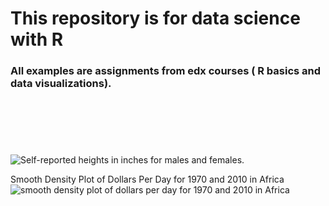 # This repository is for data science with R
### All examples are assignments from edx courses ( R basics and data visualizations). 
#
<br/>
<br/>
<br/>


![Self-reported heights in inches for males and females.](https://github.com/zahraa-m/R_Data_Science/blob/master/Plots/01.png)

Smooth Density Plot of Dollars Per Day for 1970 and 2010 in Africa
![smooth density plot of dollars per day for 1970 and 2010 in Africa](https://github.com/zahraa-m/R_Data_Science/blob/master/Plots/03.png)
